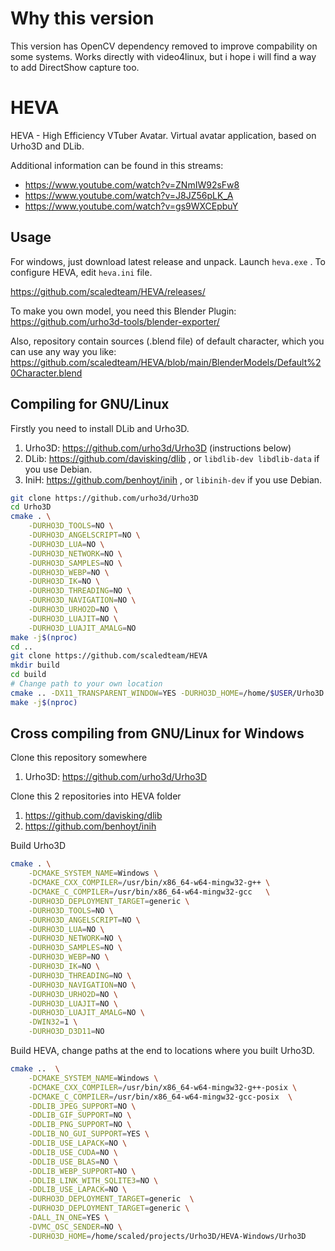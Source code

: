 # Why this version
This version has OpenCV dependency removed to improve compability on some systems. Works directly with video4linux, but i hope i will find a way to add DirectShow capture too.

# HEVA
HEVA - High Efficiency VTuber Avatar. Virtual avatar application, based on Urho3D and DLib.

Additional information can be found in this streams: 

* https://www.youtube.com/watch?v=ZNmIW92sFw8
* https://www.youtube.com/watch?v=J8JZ56pLK_A
* https://www.youtube.com/watch?v=gs9WXCEpbuY

## Usage
For windows, just download latest release and unpack. Launch `heva.exe` . To configure HEVA, edit `heva.ini` file.

https://github.com/scaledteam/HEVA/releases/

To make you own model, you need this Blender Plugin: https://github.com/urho3d-tools/blender-exporter/

Also, repository contain sources (.blend file) of default character, which you can use any way you like: https://github.com/scaledteam/HEVA/blob/main/BlenderModels/Default%20Character.blend

## Compiling for GNU/Linux
Firstly you need to install DLib and Urho3D.

1. Urho3D: https://github.com/urho3d/Urho3D (instructions below)
2. DLib: https://github.com/davisking/dlib , or `libdlib-dev libdlib-data` if you use Debian.
3. IniH: https://github.com/benhoyt/inih , or `libinih-dev` if you use Debian.

```sh
git clone https://github.com/urho3d/Urho3D
cd Urho3D
cmake . \
	-DURHO3D_TOOLS=NO \
	-DURHO3D_ANGELSCRIPT=NO \
	-DURHO3D_LUA=NO \
	-DURHO3D_NETWORK=NO \
	-DURHO3D_SAMPLES=NO \
	-DURHO3D_WEBP=NO \
	-DURHO3D_IK=NO \
	-DURHO3D_THREADING=NO \
	-DURHO3D_NAVIGATION=NO \
	-DURHO3D_URHO2D=NO \
	-DURHO3D_LUAJIT=NO \
	-DURHO3D_LUAJIT_AMALG=NO
make -j$(nproc)
cd ..
git clone https://github.com/scaledteam/HEVA
mkdir build
cd build
# Change path to your own location
cmake .. -DX11_TRANSPARENT_WINDOW=YES -DURHO3D_HOME=/home/$USER/Urho3D
make -j$(nproc)
```

## Cross compiling from GNU/Linux for Windows

Clone this repository somewhere

1. Urho3D: https://github.com/urho3d/Urho3D

Clone this 2 repositories into HEVA folder

1. https://github.com/davisking/dlib
2. https://github.com/benhoyt/inih

Build Urho3D
```sh
cmake . \
	-DCMAKE_SYSTEM_NAME=Windows \
	-DCMAKE_CXX_COMPILER=/usr/bin/x86_64-w64-mingw32-g++ \
	-DCMAKE_C_COMPILER=/usr/bin/x86_64-w64-mingw32-gcc   \
	-DURHO3D_DEPLOYMENT_TARGET=generic \
	-DURHO3D_TOOLS=NO \
	-DURHO3D_ANGELSCRIPT=NO \
	-DURHO3D_LUA=NO \
	-DURHO3D_NETWORK=NO \
	-DURHO3D_SAMPLES=NO \
	-DURHO3D_WEBP=NO \
	-DURHO3D_IK=NO \
	-DURHO3D_THREADING=NO \
	-DURHO3D_NAVIGATION=NO \
	-DURHO3D_URHO2D=NO \
	-DURHO3D_LUAJIT=NO \
	-DURHO3D_LUAJIT_AMALG=NO \
	-DWIN32=1 \
	-DURHO3D_D3D11=NO
```

Build HEVA, change paths at the end to locations where you built Urho3D.

```sh
cmake ..  \
	-DCMAKE_SYSTEM_NAME=Windows \
	-DCMAKE_CXX_COMPILER=/usr/bin/x86_64-w64-mingw32-g++-posix \
	-DCMAKE_C_COMPILER=/usr/bin/x86_64-w64-mingw32-gcc-posix  \
	-DDLIB_JPEG_SUPPORT=NO \
	-DDLIB_GIF_SUPPORT=NO \
	-DDLIB_PNG_SUPPORT=NO \
	-DDLIB_NO_GUI_SUPPORT=YES \
	-DDLIB_USE_LAPACK=NO \
	-DDLIB_USE_CUDA=NO \
	-DDLIB_USE_BLAS=NO \
	-DDLIB_WEBP_SUPPORT=NO \
	-DDLIB_LINK_WITH_SQLITE3=NO \
	-DDLIB_USE_LAPACK=NO \
	-DURHO3D_DEPLOYMENT_TARGET=generic  \
	-DURHO3D_DEPLOYMENT_TARGET=generic \
	-DALL_IN_ONE=YES \
	-DVMC_OSC_SENDER=NO \
	-DURHO3D_HOME=/home/scaled/projects/Urho3D/HEVA-Windows/Urho3D
```
